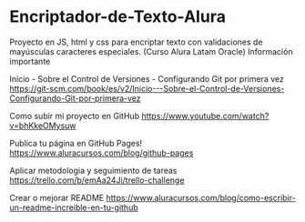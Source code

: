 # Encriptador-de-Texto-Alura
Proyecto en JS, html y css para encriptar texto con validaciones de mayúsculas caracteres especiales. (Curso Alura Latam Oracle)
Información importante

Inicio - Sobre el Control de Versiones - Configurando Git por primera vez
https://git-scm.com/book/es/v2/Inicio---Sobre-el-Control-de-Versiones-Configurando-Git-por-primera-vez

Como subir mi proyecto en GitHub
https://www.youtube.com/watch?v=bhKkeOMysuw

Publica tu página en GitHub Pages!
https://www.aluracursos.com/blog/github-pages

Aplicar metodologia y seguimiento de tareas
https://trello.com/b/emAa24Ji/trello-challenge

Crear o mejorar README
https://www.aluracursos.com/blog/como-escribir-un-readme-increible-en-tu-github

